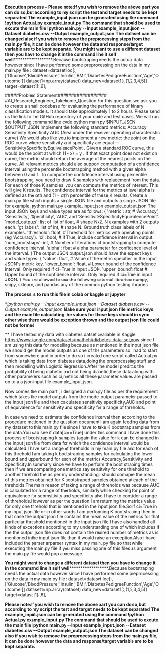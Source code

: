 
**Execution process -** 
**Please note:If you wish to remove the above part you can do so,but according to my script the test and target needs to be kept separated**
**The example_input.json can be generated using the command !python Actual.py example_input.py**
**The command that should be used to excute the main file !python main.py --Input example_input.json --Dataset diabetes.csv --Output example_output.json**
**The dataset can be changed also if you wish to remove the preprocessing steps from the main.py file, it can be done however the data and response/target variable are to be kept separate.**
**You might want to use a different  dataset then you have to change it in the command line it self  well********************.Because bootstraping needs the actual data however since I have performed some preprocessing on the data in my main.py file :
dataset=dataset.loc[:,['Glucose','BloodPressure','Insulin','BMI','DiabetesPedigreeFunction','Age','Outcome']]
dataset1=np.array(dataset)
data_new=dataset1[:,(1,2,3,4,5)]
target=dataset1[:,6],

#####Problem Statement##################
#AI_Research_Engineer_Takehome_Question
For this question, we ask you to create a small codebase for evaluating the
performance of binary classification models. It should take approximately 1 to 2
hours.
Please send us the link to the GitHub repository of your code and test cases.
We will run the following command line code python main.py $INPUT_JSON
$OUTPUT_JSON
Implement the following standard metrics:
Accuracy
Sensitivity
Specificity
AUC (Area under the receiver operating characteristic curve)
We would also like you to implement a new metric: the point on the ROC curve
where sensitivity and specificity are equal —
SensitivitySpecificityEquivalencePoint . Given a standard ROC curve, this would
be the point at which (1 - x) = y . If that exact point does not exist on
curve, the metric should return the average of the nearest points on the curve.
All relevant metrics should also support computation of a confidence interval
using the percentile bootstrapping method with a given alpha between 0 and 1.
To compute the confidence interval using percentile bootstrapping, you
need to draw K samples with replacement from the data. For each of those
K samples, you can compute the metrics of interest. This will give K
results. The confidence interval for the metrics at level alpha is
defined as the $\alpha$th and $(1-\alpha)$th percentile of these K
results.
Create a main.py file which inputs a single JSON file and outputs a single JSON
file.
for example, python main.py example_input.json example_output.json
The input JSON keys and value types are as follows:
{
'metric': str, # ‘Accuracy’, ‘Sensitivity’, ‘Specificity’, ‘AUC’, and
‘SensitivitySpecificityEquivalencePoint’.
'model_outputs': list of list of float, # shape Nx2. N examples with
2 outputs each.
'gt_labels': list of int, # shape N. Ground truth class labels of N
examples.
'threshold': float, # Threshold for metrics with operating points (eg
'Accuracy').
'ci': bool, # If True, include confidence interval in output.
'num_bootstraps': int, # Number of iterations of bootstrapping to
compute confidence interval.
'alpha': float # alpha parameter for confidence level of the
interval.
}
The output JSON output.json should have the expect keys and value types:
{
'value': float, # Value of the metric specified in the input JSON's
metric key.
'lower_bound': float, # Lower bound of the confidence interval. Only
required if ci=True in input JSON.
'upper_bound': float # Upper bound of the confidence interval. Only
required if ci=True in input JSON.
}
You are allowed to use the following external libraries:
numpy, scipy, sklearn, and pandas
any of the common python testing libraries

**The process is to run this file in colab or kaggle or jupyter**

**!python main.py --Input example_input.json --Dataset diabetes.csv --Output example_output.json*
**Make sure your input json file metrics keys and the main file calculating the values for those keys should in sync other wise there would be exception thrown and the 
output json file could not be formed**


** I have tested my data with diabetes datset avaliable in Kaggle  https://www.kaggle.com/datasets/mathchi/diabetes-data-set,now since I am using this data for modelling because as mentioned in the input json file we should get the model outputs as one of the parameters so I had to start from somewhere and in order to do so 
i created one script called Actual.py which is taking data from diabetes data,doing the preprocessing stuff and then modelling with Logistic Regression.After the model preditcs the probability of being diabetic and not being diabetic,these data along with other parameters such as ci,metrics all these parameter values are passed on to a a json input file example_input.json.

Now comes the main part , i designed a main.py file as per the requirement which takes the model outputs from the model output parameter passed to the input json file and then calculates sensitivity specificity,AUC and point of equivalence for sensitivity and specificity for a range of threholds.

In case we need to estimate the confidence interval then according to the procedure metioned in the question document I am again feeding data from my dataset to this main.py file since I have to take K bootstrap samples from the data.You cab see if data[ci==True] under this command I have done this process of bootstraping k samples (again the value for k can be changed in the input json file from data for which the confidence interval would be calculated.I have set a range of threholds in my main.py file and for each of this threhold I am taking k bootstraping samples for calculating the lower bound and upperbound for each of the metrics Accuracy,Sensitivity and Specificity.In summary since we have to perform the boot straping times then if we are comparing one metrics say sensitvity for one threhold to another threhold the as per my understanding I should comapre the mean of this metrics obtained for K bootstraped samples obtained at each of the threholds.The main reason of taking a range of threholds was because AUC is calculated for a range of therholds, similarly while checking for point of equivalence for senmsitivity and specificity also I have to consider a range of threholds.However as per the question I am returning the metrics value for only one threhold that is mentioned in the input json file.So if ci=True in my input json file or in other words I am performing K bootstraping then in that case the output json file contains the mean value of the metrics for that particular threshold mentioned in the input json file.I have also handled all kinds of exceptions according to my understanding one of which includes if the the output json file does not contain the reuired number of metrics as is mentioned inthe input json file than it would raise an exception.Also i have included the parser arparser syntax in my main. py file so that while executing the main.py file if you miss passing one of this files as argument the main.py file would pop a message.

**You might want to change a different dataset then you have to change it in the command line it self  well********************.Because bootstraping needs the actual data however since I have performed some preprocessing on the data in my main.py file :
dataset=dataset.loc[:,['Glucose','BloodPressure','Insulin','BMI','DiabetesPedigreeFunction','Age','Outcome']]
dataset1=np.array(dataset)
data_new=dataset1[:,(1,2,3,4,5)]
target=dataset1[:,6],

**Please note:If you wish to remove the above part you can do so,but according to my script the test and target needs to be kept separated**
**The example_input.json can be generated using the command !python Actual.py example_input.py**
**The command that should be used to excute the main file !python main.py --Input example_input.json --Dataset diabetes.csv --Output example_output.json**
**The dataset can be changed also if you wish to remove the preprocessing steps from the main.py file, it can be done however the data and response/target variable are to be kept separate.**
